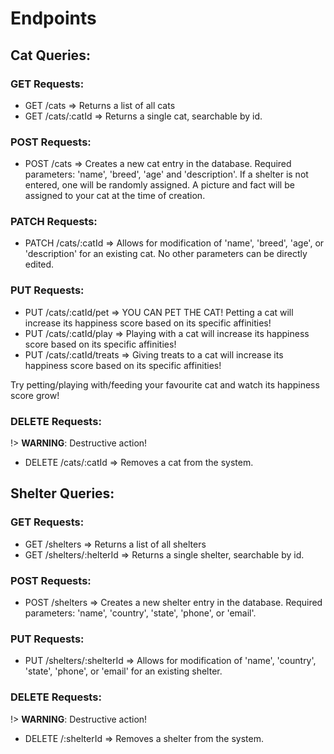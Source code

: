 # Endpoints

## Cat Queries:

### GET Requests:
- GET /cats => Returns a list of all cats
- GET /cats/:catId => Returns a single cat, searchable by id.

### POST Requests:
- POST /cats => Creates a new cat entry in the database.  Required parameters: 'name', 'breed', 'age' and 'description'.  If a shelter is not entered, one will be randomly assigned.  A picture and fact will be assigned to your cat at the time of creation.

### PATCH Requests:
- PATCH /cats/:catId => Allows for modification of 'name', 'breed', 'age', or 'description' for an existing cat.  No other parameters can be directly edited.

### PUT Requests:
- PUT /cats/:catId/pet => YOU CAN PET THE CAT! Petting a cat will increase its happiness score based on its specific affinities!
- PUT /cats/:catId/play => Playing with a cat will increase its happiness score based on its specific affinities!
- PUT /cats/:catId/treats => Giving treats to a cat will increase its happiness score based on its specific affinities!

Try petting/playing with/feeding your favourite cat and watch its happiness score grow!

### DELETE Requests:
!> **WARNING**: Destructive action!
- DELETE /cats/:catId => Removes a cat from the system.

## Shelter Queries:

### GET Requests:
- GET /shelters => Returns a list of all shelters
- GET /shelters/:helterId => Returns a single shelter, searchable by id.

### POST Requests:
- POST /shelters => Creates a new shelter entry in the database.  Required parameters: 'name', 'country', 'state', 'phone', or 'email'.

### PUT Requests:
- PUT /shelters/:shelterId => Allows for modification of 'name', 'country', 'state', 'phone', or 'email' for an existing shelter.

### DELETE Requests:
!> **WARNING**: Destructive action!
- DELETE /:shelterId => Removes a shelter from the system.  